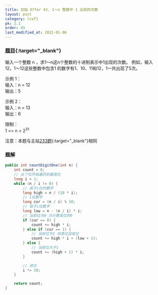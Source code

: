 ```yaml
---
title: 剑指 Offer 43. 1～n 整数中 1 出现的次数
layout: post
category: lcof1
pk: 2.1
order: 43
last_modified_at: 2022-01-06
---
```


### [题目](https://leetcode-cn.com/problems/1nzheng-shu-zhong-1chu-xian-de-ci-shu-lcof/){:target="_blank"}

输入一个整数 n ，求1～n这n个整数的十进制表示中1出现的次数。
例如，输入12，1～12这些整数中包含1 的数字有1、10、11和12，1一共出现了5次。

示例 1：  
输入：n = 12  
输出：5

示例 2：  
输入：n = 13  
输出：6

限制：  
1 <= n < 2<sup>31</sup>

注意：本题与主站[233题](https://leetcode-cn.com/problems/number-of-digit-one/){:target="_blank"}相同

### 题解

```java
public int countDigitOne(int n) {
    int count = 0;
    // 从个位开始遍历到最高位
    long i = 1;
    while (n / i != 0) {
        // 高于i位的数字
        long high = n / (10 * i);
        // i位数字
        long cur = (n / i) % 10;
        // 低于i位数字
        long low = n - (n / i) * i;
        // 当前位为0 只计算高位的0
        if (cur == 0) {
            count += high * i;
        } else if (cur == 1) {
            // 当前位为1 则高位加低位
            count += high * i + (low + 1);
        } else {
            // 当前位大于1
            count += (high + 1) * i;
        }

        // 进位
        i *= 10;
    }

    return count;
}
```